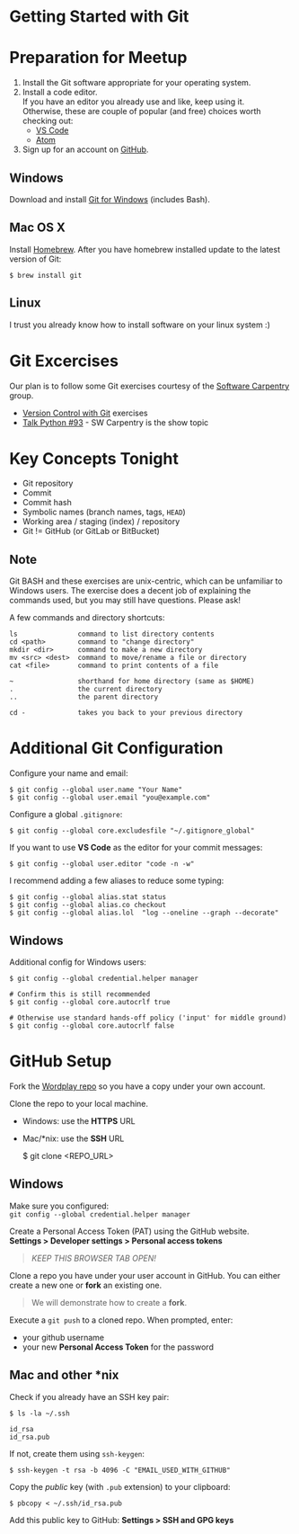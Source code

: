 # Getting Started with Git

# Preparation for Meetup

  1. Install the Git software appropriate for your operating system.
  1. Install a code editor.  
     If you have an editor you already use and like, keep using it.  
     Otherwise, these are couple of popular (and free) choices worth checking out:
     - [VS Code][vscode]
     - [Atom][atom]
  1. Sign up for an account on [GitHub](https://github.com).


## Windows

Download and install [Git for Windows][git_windows] (includes Bash).

## Mac OS X

Install [Homebrew][mac_homebrew].  After you have homebrew installed update to the latest version of Git:

    $ brew install git

## Linux

I trust you already know how to install software on your linux system :)


# Git Excercises

Our plan is to follow some Git exercises courtesy of the [Software Carpentry][sw_carpentry] group. 

- [Version Control with Git][git_exercises] exercises
- [Talk Python #93][podcast] - SW Carpentry is the show topic


# Key Concepts Tonight

- Git repository
- Commit
- Commit hash
- Symbolic names (branch names, tags, `HEAD`)
- Working area / staging (index) / repository
- Git != GitHub (or GitLab or BitBucket)


## Note

Git BASH and these exercises are unix-centric, which can be unfamiliar to Windows users.  The exercise does a decent job of explaining the commands used, but you may still have questions.  Please ask!

A few commands and directory shortcuts:

    ls               command to list directory contents
    cd <path>        command to "change directory"
    mkdir <dir>      command to make a new directory
    mv <src> <dest>  command to move/rename a file or directory
    cat <file>       command to print contents of a file

    ~                shorthand for home directory (same as $HOME)
    .                the current directory
    ..               the parent directory

    cd -             takes you back to your previous directory

# Additional Git Configuration

Configure your name and email:

    $ git config --global user.name "Your Name"
    $ git config --global user.email "you@example.com"

Configure a global `.gitignore`:

    $ git config --global core.excludesfile "~/.gitignore_global"

If you want to use **VS Code** as the editor for your commit messages:

    $ git config --global user.editor "code -n -w"


I recommend adding a few aliases to reduce some typing:

    $ git config --global alias.stat status
    $ git config --global alias.co checkout
    $ git config --global alias.lol  "log --oneline --graph --decorate"

## Windows

Additional config for Windows users:

    $ git config --global credential.helper manager

    # Confirm this is still recommended
    $ git config --global core.autocrlf true

    # Otherwise use standard hands-off policy ('input' for middle ground)
    $ git config --global core.autocrlf false


# GitHub Setup

Fork the [Wordplay repo][sample_repo] so you have a copy under your own account.

Clone the repo to your local machine.
- Windows: use the **HTTPS** URL
- Mac/*nix: use the **SSH** URL

    $ git clone <REPO_URL>

## Windows

Make sure you configured:  
`git config --global credential.helper manager`

Create a Personal Access Token (PAT) using the GitHub website.  
**Settings > Developer settings > Personal access tokens**

> *KEEP THIS BROWSER TAB OPEN!*

Clone a repo you have under your user account in GitHub.
You can either create a new one or **fork** an existing one.  
> We will demonstrate how to create a **fork**.

Execute a `git push` to a cloned repo.  When prompted, enter:
- your github username
- your new **Personal Access Token** for the password


## Mac and other *nix

Check if you already have an SSH key pair:

    $ ls -la ~/.ssh

    id_rsa
    id_rsa.pub

If not, create them using `ssh-keygen`:

    $ ssh-keygen -t rsa -b 4096 -C "EMAIL_USED_WITH_GITHUB"

Copy the *public* key (with `.pub` extension) to your clipboard:

    $ pbcopy < ~/.ssh/id_rsa.pub

Add this public key to GitHub: **Settings > SSH and GPG keys**





[sw_carpentry]: https://software-carpentry.org/
[git_exercises]: http://swcarpentry.github.io/git-novice/ 
[podcast]: https://talkpython.fm/episodes/show/93/spreading-python-through-the-sciences-with-software-carpentry
[vscode]: https://code.visualstudio.com/
[atom]: https://atom.io/
[git_windows]: https://gitforwindows.org/
[mac_homebrew]: https://brew.sh/
[sample_repo]: https://github.com/PDXPythonPirates/wordplay
[git_bash_contrib]: https://github.com/git/git/tree/master/contrib/completion


